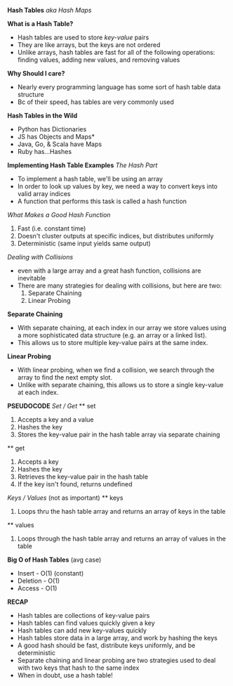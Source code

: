 **Hash Tables**
*aka Hash Maps*

**What is a Hash Table?**
- Hash tables are used to store *key-value* pairs
- They are like arrays, but the keys are not ordered
- Unlike arrays, hash tables are fast for all of the following operations: finding values, adding new values, and removing values

**Why Should I care?**
- Nearly every programming language has some sort of hash table data structure
- Bc of their speed, has tables are very commonly used

**Hash Tables in the Wild**
- Python has Dictionaries
- JS has Objects and Maps*
- Java, Go, & Scala have Maps
- Ruby has...Hashes


**Implementing Hash Table Examples**
*The Hash Part*
- To implement a hash table, we'll be using an array
- In order to look up values by key, we need a way to convert keys into valid array indices
- A function that performs this task is called a hash function

*What Makes a Good Hash Function*
1. Fast (i.e. constant time)
2. Doesn't cluster outputs at specific indices, but distributes uniformly
3. Deterministic (same input yields same output)

*Dealing with Collisions*
- even with a large array and a great hash function, collisions are inevitable
- There are many strategies for dealing with collisions, but here are two:
  1. Separate Chaining
  2. Linear Probing

**Separate Chaining**
- With separate chaining, at each index in our array we store values using a more sophisticated data structure (e.g. an array or a linked list).
- This allows us to store multiple key-value pairs at the same index.

**Linear Probing**
- With linear probing, when we find a collision, we search through the array to find the next empty slot.
- Unlike with separate chaining, this allows us to store a single key-value at each index.


**PSEUDOCODE**
*Set / Get*
** set
1. Accepts a key and a value
2. Hashes the key
3. Stores the key-value pair in the hash table array via separate chaining

** get
1. Accepts a key
2. Hashes the key
3. Retrieves the key-value pair in the hash table
4. If the key isn't found, returns undefined

*Keys / Values* (not as important)
** keys
1. Loops thru the hash table array and returns an array of keys in the table

** values
1. Loops through the hash table array and returns an array of values in the table


**Big O of Hash Tables** (avg case)
- Insert - O(1) (constant)
- Deletion - O(1) 
- Access - O(1)

**RECAP**
- Hash tables are collections of key-value pairs
- Hash tables can find values quickly given a key
- Hash tables can add new key-values quickly
- Hash tables store data in a large array, and work by hashing the keys
- A good hash should be fast, distribute keys uniformly, and be deterministic
- Separate chaining and linear probing are two strategies used to deal with two keys that hash to the same index
- When in doubt, use a hash table!